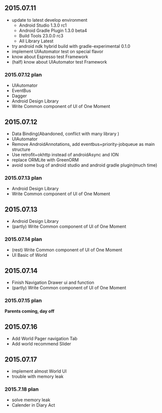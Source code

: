 ## 2015.07.11

- update to latest develop environment
  - Android Studio 1.3.0 rc1
  - Android Gradle Plugin 1.3.0 beta4
  - Build Tools 23.0.0 rc3
  - All Library Latest
- try android ndk hybrid build with gradle-experimental 0.1.0
- implement UIAutomator test on special flavor
- know about Espresso test Framework
- (half) know about UIAutomator test Framework

### 2015.07.12 plan

 - UIAutomator
 - EventBus
 - Dagger
 - Android Design Library
 - Write Common component of UI of One Moment
 
 
## 2015.07.12 
 
  - Data Binding(Abandoned, conflict with many library )
  - UIAutomator
  - Remove AndroidAnnotations, add eventbus+priority-jobqueue as main structure
  - Use retrofit+okhttp instead of androidAsync and ION
  - replace ORMLite with GreenORM
  - avoid some bug of android studio and android gradle plugin(much time)

### 2015.07.13 plan

- Android Design Library
- Write Common component of UI of One Moment

## 2015.07.13

- Android Design Library
- (partly) Write Common component of UI of One Moment

### 2015.07.14 plan

- (rest) Write Common component of UI of One Moment
- UI Basic of World

## 2015.07.14

- Finish Navigation Drawer ui and function
- (partly) Write Common component of UI of One Moment

### 2015.07.15 plan

**Parents coming, day off**

## 2015.07.16 

- Add World Pager navigation Tab
- Add world recommend Slider

## 2015.07.17

- implement almost World UI
- trouble with memory leak

### 2015.7.18 plan

- solve memory leak
- Calender in Diary Act
